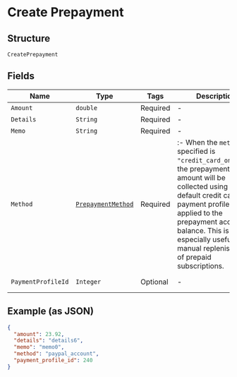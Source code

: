 
# Create Prepayment

## Structure

`CreatePrepayment`

## Fields

| Name | Type | Tags | Description | Getter | Setter |
|  --- | --- | --- | --- | --- | --- |
| `Amount` | `double` | Required | - | double getAmount() | setAmount(double amount) |
| `Details` | `String` | Required | - | String getDetails() | setDetails(String details) |
| `Memo` | `String` | Required | - | String getMemo() | setMemo(String memo) |
| `Method` | [`PrepaymentMethod`](../../doc/models/prepayment-method.md) | Required | :- When the `method` specified is `"credit_card_on_file"`, the prepayment amount will be collected using the default credit card payment profile and applied to the prepayment account balance. This is especially useful for manual replenishment of prepaid subscriptions. | PrepaymentMethod getMethod() | setMethod(PrepaymentMethod method) |
| `PaymentProfileId` | `Integer` | Optional | - | Integer getPaymentProfileId() | setPaymentProfileId(Integer paymentProfileId) |

## Example (as JSON)

```json
{
  "amount": 23.92,
  "details": "details6",
  "memo": "memo0",
  "method": "paypal_account",
  "payment_profile_id": 240
}
```

